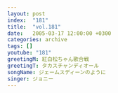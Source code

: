 ```yaml
---
layout: post
index:  "181"
title:  "vol.181"
date:   2005-03-17 12:00:00 +0300
categories: archive
tags: []
youtube: "181"
greetingM: 紅白松ちゃん歌合戦
greetingT: タカスチャンディオール
songName: ジェームスディーンのように
singer: ジョニー
---
```


